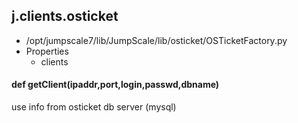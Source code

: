 ## j.clients.osticket

- /opt/jumpscale7/lib/JumpScale/lib/osticket/OSTicketFactory.py
- Properties
    - clients

    

#### def getClient(ipaddr,port,login,passwd,dbname) 

use info from osticket db server (mysql)

